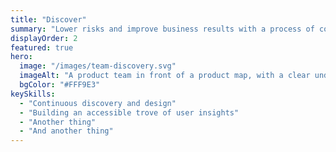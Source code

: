 ```yaml
---
title: "Discover"
summary: "Lower risks and improve business results with a process of continuous customer-focused discovery."
displayOrder: 2
featured: true
hero:
  image: "/images/team-discovery.svg"
  imageAlt: "A product team in front of a product map, with a clear understanding of their role and objectives"
  bgColor: "#FFF9E3"
keySkills:
  - "Continuous discovery and design"
  - "Building an accessible trove of user insights"
  - "Another thing"
  - "And another thing"
---
```

